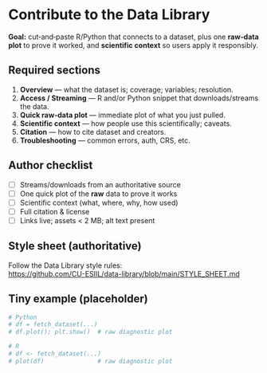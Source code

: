 # Contribute to the Data Library

**Goal:** cut‑and‑paste R/Python that connects to a dataset, plus one **raw‑data plot** to prove it worked, and **scientific context** so users apply it responsibly.

## Required sections
1. **Overview** — what the dataset is; coverage; variables; resolution.
2. **Access / Streaming** — R and/or Python snippet that downloads/streams the data.
3. **Quick raw‑data plot** — immediate plot of what you just pulled.
4. **Scientific context** — how people use this scientifically; caveats.
5. **Citation** — how to cite dataset and creators.
6. **Troubleshooting** — common errors, auth, CRS, etc.

## Author checklist
- [ ] Streams/downloads from an authoritative source
- [ ] One quick plot of the **raw** data to prove it works
- [ ] Scientific context (what, where, why, how used)
- [ ] Full citation & license
- [ ] Links live; assets < 2 MB; alt text present

## Style sheet (authoritative)
Follow the Data Library style rules:  
https://github.com/CU-ESIIL/data-library/blob/main/STYLE_SHEET.md

## Tiny example (placeholder)
```python
# Python
# df = fetch_dataset(...)
# df.plot(); plt.show()  # raw diagnostic plot
```

```r
# R
# df <- fetch_dataset(...)
# plot(df)               # raw diagnostic plot
```
